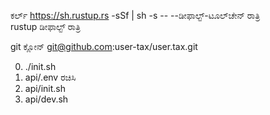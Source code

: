 ಕರ್ಲ್ https://sh.rustup.rs -sSf | sh -s -- --ಡೀಫಾಲ್ಟ್-ಟೂಲ್‌ಚೇನ್ ರಾತ್ರಿ<br>rustup ಡೀಫಾಲ್ಟ್ ರಾತ್ರಿ

git ಕ್ಲೋನ್ git@github.com:user-tax/user.tax.git

0. ./init.sh
1. api/.env ರಚಿಸಿ
2. api/init.sh
3. api/dev.sh